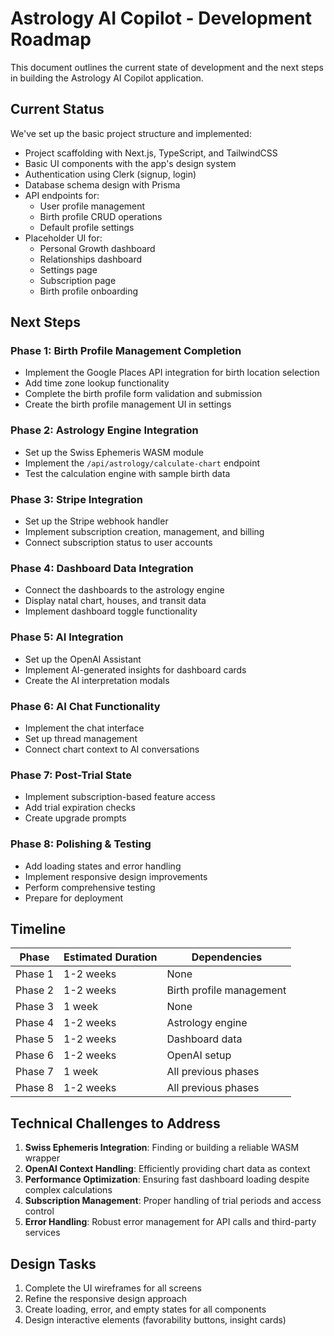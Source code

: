 # Astrology AI Copilot - Development Roadmap

This document outlines the current state of development and the next steps in building the Astrology AI Copilot application.

## Current Status

We've set up the basic project structure and implemented:

- Project scaffolding with Next.js, TypeScript, and TailwindCSS
- Basic UI components with the app's design system
- Authentication using Clerk (signup, login)
- Database schema design with Prisma
- API endpoints for:
  - User profile management
  - Birth profile CRUD operations
  - Default profile settings
- Placeholder UI for:
  - Personal Growth dashboard
  - Relationships dashboard
  - Settings page
  - Subscription page
  - Birth profile onboarding

## Next Steps

### Phase 1: Birth Profile Management Completion

- Implement the Google Places API integration for birth location selection
- Add time zone lookup functionality
- Complete the birth profile form validation and submission
- Create the birth profile management UI in settings

### Phase 2: Astrology Engine Integration

- Set up the Swiss Ephemeris WASM module
- Implement the `/api/astrology/calculate-chart` endpoint
- Test the calculation engine with sample birth data

### Phase 3: Stripe Integration

- Set up the Stripe webhook handler
- Implement subscription creation, management, and billing
- Connect subscription status to user accounts

### Phase 4: Dashboard Data Integration

- Connect the dashboards to the astrology engine
- Display natal chart, houses, and transit data
- Implement dashboard toggle functionality

### Phase 5: AI Integration

- Set up the OpenAI Assistant
- Implement AI-generated insights for dashboard cards
- Create the AI interpretation modals

### Phase 6: AI Chat Functionality

- Implement the chat interface
- Set up thread management
- Connect chart context to AI conversations

### Phase 7: Post-Trial State

- Implement subscription-based feature access
- Add trial expiration checks
- Create upgrade prompts

### Phase 8: Polishing & Testing

- Add loading states and error handling
- Implement responsive design improvements
- Perform comprehensive testing
- Prepare for deployment

## Timeline

| Phase | Estimated Duration | Dependencies |
|-------|-------------------|--------------|
| Phase 1 | 1-2 weeks | None |
| Phase 2 | 1-2 weeks | Birth profile management |
| Phase 3 | 1 week | None |
| Phase 4 | 1-2 weeks | Astrology engine |
| Phase 5 | 1-2 weeks | Dashboard data |
| Phase 6 | 1-2 weeks | OpenAI setup |
| Phase 7 | 1 week | All previous phases |
| Phase 8 | 1-2 weeks | All previous phases |

## Technical Challenges to Address

1. **Swiss Ephemeris Integration**: Finding or building a reliable WASM wrapper
2. **OpenAI Context Handling**: Efficiently providing chart data as context
3. **Performance Optimization**: Ensuring fast dashboard loading despite complex calculations
4. **Subscription Management**: Proper handling of trial periods and access control
5. **Error Handling**: Robust error management for API calls and third-party services

## Design Tasks

1. Complete the UI wireframes for all screens
2. Refine the responsive design approach
3. Create loading, error, and empty states for all components
4. Design interactive elements (favorability buttons, insight cards)
